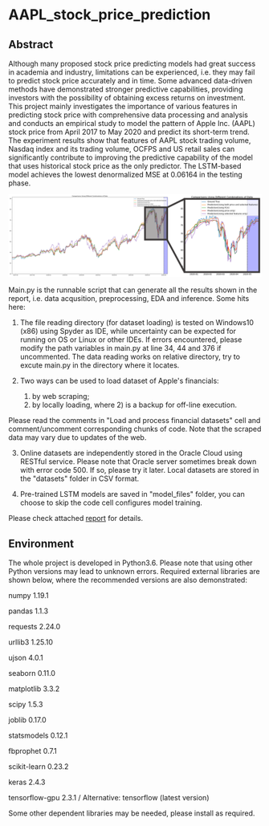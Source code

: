 # AAPL_stock_price_prediction

## Abstract

Although many proposed stock price predicting models had great success in academia and industry, limitations can be experienced, i.e. they may fail to predict stock price accurately and in time. Some advanced data-driven methods have demonstrated stronger predictive capabilities, providing investors with the possibility of obtaining excess returns on investment. This project mainly investigates the importance of various features in predicting stock price with comprehensive data processing and analysis and conducts an empirical study to model the pattern of Apple Inc. (AAPL) stock price from April 2017 to May 2020 and predict its short-term trend. The experiment results show that features of AAPL stock trading volume, Nasdaq index and its trading volume, OCFPS and US retail sales can significantly contribute to improving the predictive capability of the model that uses historical stock price as the only predictor. The LSTM-based model achieves the lowest denormalized MSE at 0.06164 in the testing phase.

<div align=center><img src=https://github.com/JianqiaoMao/AAPL_stock_price_prediction/blob/master/result.png width=900 /></div>

Main.py is the runnable script that can generate all the results shown in the report, i.e. data acqusition, preprocessing, EDA and inference. Some hits here:

1. The file reading directory (for dataset loading) is tested on Windows10 (x86) using Spyder as IDE, while uncertainty can be expected for running on OS or Linux or other IDEs. If errors encountered, please modify the path variables in main.py at line 34, 44 and 376 if uncommented. The data reading works on relative directory, try to excute main.py in the directory where it locates.

2. Two ways can be used to load dataset of Apple's financials: 
    
    1) by web scraping; 
    2) by locally loading, where 2) is a backup for off-line execution. 

Please read the comments in "Load and process financial datasets" cell and comment/uncomment corresponding chunks of code. Note that the scraped data may vary due to updates of the web.

3. Online datasets are independently stored in the Oracle Cloud using RESTful service. Please note that Oracle server sometimes break down with error code 500. If so, please try it later. Local datasets are stored in the "datasets" folder in CSV format.

4. Pre-trained LSTM models are saved in "model_files" folder, you can choose to skip the code cell configures model training.

Please check attached [report](https://github.com/JianqiaoMao/AAPL_stock_price_prediction/blob/master/ECEL0136%20Assignment_SN20041534_Report.pdf) for details.

## Environment

The whole project is developed in Python3.6. Please note that using other Python versions may lead to unknown errors. Required external libraries are shown below, where the recommended versions are also demonstrated:

numpy 1.19.1

pandas 1.1.3

requests 2.24.0

urllib3 1.25.10

ujson 4.0.1

seaborn 0.11.0

matplotlib 3.3.2

scipy 1.5.3

joblib 0.17.0

statsmodels 0.12.1

fbprophet 0.7.1

scikit-learn 0.23.2

keras 2.4.3

tensorflow-gpu 2.3.1 / Alternative: tensorflow (latest version)

Some other dependent libraries may be needed, please install as required.
